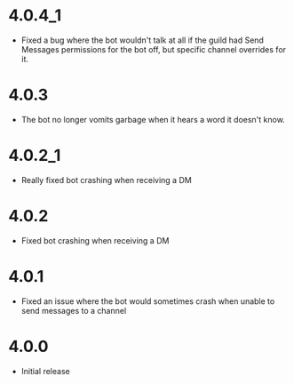 # 4.0.4_1

* Fixed a bug where the bot wouldn't talk at all if the guild had Send Messages permissions for the bot off, but
specific channel overrides for it.

# 4.0.3

* The bot no longer vomits garbage when it hears a word it doesn't know.

# 4.0.2_1

* Really fixed bot crashing when receiving a DM

# 4.0.2
* Fixed bot crashing when receiving a DM

# 4.0.1
* Fixed an issue where the bot would sometimes crash when unable to send messages to a channel

# 4.0.0
* Initial release